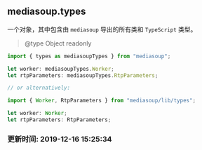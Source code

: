 ## mediasoup.types

一个对象，其中包含由 `mediasoup` 导出的所有类和 `TypeScript` 类型。

> @type Object readonly

```js
import { types as mediasoupTypes } from "mediasoup";

let worker: mediasoupTypes.Worker;
let rtpParameters: mediasoupTypes.RtpParameters;

// or alternatively:

import { Worker, RtpParameters } from "mediasoup/lib/types";

let worker: Worker;
let rtpParameters: RtpParameters;

```

### 更新时间: 2019-12-16 15:25:34